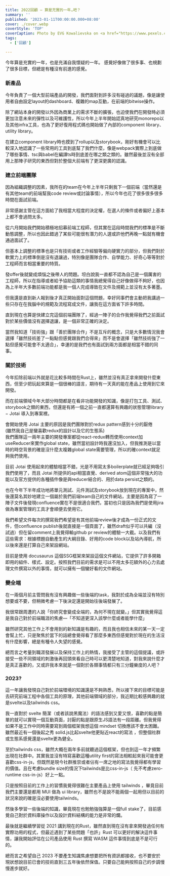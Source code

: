 ```yaml
---
title: 2022回顧 — 算是充實的一年…吧？
summary: ''
published: '2023-01-11T00:00:00.000+08:00'
cover: ./cover.webp
coverStyle: 'TOP'
coverCaption: Photo by EVG Kowalievska on <a href="https://www.pexels.com/zh-tw/photo/1128207/">Pexels</a>
tags:
  - ['回顧']

---
```


今年算是充實的一年，也是充滿自我懷疑的一年。
感覺好像做了很多事、也規劃了很多目標，但總是有種沒有前進的感覺。

### 新產品

今年負責了一個大型前端產品的開發，我們面對到許多沒有碰過的議題，像是讓使用者自由設定layout的dashboard、複雜的map互動，在前端的bitwise操作。

除了網站本身的開發以外因為商業上的需求不斷的擴張，也迫使我們在開發時必須更加注意未來的彈性以及可維護性，所以今年上半年開始認真地研究monorepo以及其他infra工具，也為了更好復用程式碼也開始做了內部的component library、utility library。

在建立component library時也摸到了rollup以及storybook，剛好有機會可以比較深入地認識了一些常用的工具到底幫了我們什麼，像是webpack實際上到底做了哪些事情、tsc與babel在編譯ts時到底差在哪之類之類的。雖然最後並沒有全部用上那陣子研究的東西但對於整個大前端有了更深更廣的認識。

### 建立前端團隊

因為組織調整的因素，我所在的team在今年上半年只剩我下一個前端（當然還是有其他team的前端幫我code review或討論事情），所以今年也花了很多很多很多時間在面試前端。

非常感謝主管在這方面給了我相當大程度的決定權，在選人的條件或者偏好上基本上都不會過問太多。

從六月開始我們開始積極地招募前端工程師，但其實在這段時間我們的標準是不斷動態調整，所以也因此錯過了某些可能很有潛力的人選或許他們再晚一點就有機會通過面試了。

但基本上調整的標準也是只有技術或者工作經驗等偏向硬實力的部分，但我們對於軟實力上的標準倒是沒有退讓過，特別像是團隊合作、自學能力、好奇心等等對於工程師而言相當重要的特質。

發offer後就變成煩惱之後帶人的問題。坦白說我一直都不認為自己是一個厲害的工程師，所以在指導或者給予協助這類的事情我總覺得自己好像做得不夠好，也因為上半年大多數前端功能都是我一個人完成導致在文件及規範上並沒有太多著墨。

但我還是直到新人報到後才真正開始面對這個問題，幸好同事們會主動把我講過一些只存在在我腦中的規範及流程寫成文件，讓我在這方面省下許多時間。

直到現在也算是快建立完這個前端團隊了，經過一陣子的合作我覺得我們之前面試對於某些價值沒有選擇退讓，是一個非常正確的決定。

當然我知道「技術強」跟「善於團隊合作」不是互斥的概念，只是大多數情況我會選擇「雖然技術差了一點點但感覺跟我們合得來」而不是會選擇「雖然技術強了一點但感覺可能會不太適合」，幸運的是我們也有面試到兩方面都是相當不錯的同事。

### 關於技術

今年扣除前端以外就是花比較多時間在Rust上，雖然並沒有真正拿來開發什麼東西，但至少把玩起來算是一個很棒的語言，期待有一天真的能在產品上使用到它來開發。

而在前端領域今年大部分時間都是在看非功能開發的知識，像是打包工具、測試、storybook之類的東西，但還是有將一個之前一直都還算有興趣的狀態管理library − Jotai 導入到專案裡。

會開始使用 Jotai 主要的原因是我們團隊對於redux pattern感到十分的厭倦  
(雖然我自己是蠻喜歡redux的設計以及它的生態系)  
我們團隊這一兩年主要的開發專案都從react-redux轉而使用context加useReducer來實作global state，雖然當初設計時我還沒加入，但我推測是以當時的時空背景的確是沒什麼太複雜global state需要管理，所以的確context就足夠我們使用。

目前 Jotai 使用起來的體驗相當不錯，光是不用寫太多boilerplate就已經足夠吸引我們使用了，而且 Jotai 所提供的api相當直覺、derived atom這個非常強大的功能以及官方提供的各種插件像是與reducer結合的、用於data persist之類的。

也在今年下半年成功地將單元測試、元件測試及storybook放到現在的專案中，然後還莫名其妙地建立一個屬於我們前端team自己的文件網站，主要是因為寫了一陣子文件後發現confluence實在不是很適合我們，當初也只是因為我們是使用jira做為專案管理的工具才會順便去使用它。

我們希望文件每次的撰寫我們希望是有其他前端review後才成為一份正式的文件，但confluence publish後就直接是一個頁面了，雖然draft似乎可以共編（沒試過）但在留comment上我覺得輸github pr review的體驗一大截。以及我們有這些需求：根據標題自動產生的大綱目錄、好用的code block以及站內導航，所以後來還是打算自己來架設網站。

目前是使用 docusaurus 這個SSG框架來架設這個文件網站，它提供了許多開箱即用的組件、樣式、設定。按照我們目前的需求是可以不用太多花額外的心力去處理文件撰寫以外的事情，就可以擁有一個蠻好看的文件網站。

### 變全端

在一兩個月前主管問我有沒有興趣做一些後端的task，我對於成為全端並沒有特別想要或不要，但稍微考慮一下後決定還是開始往後端發展了。

我很常跟周遭的人說「你終究會變成全端的，為何不現在就變。」但其實我覺得這是我自己對於前端職涯的焦慮—「不知道更深入該學什麼或者能學什麼」

雖然研究其他工作上不會用到的新知識是有趣的，而且我也相信未來的某一天一定會幫上忙，只是聚焦於當下的話總會覺得看了那麼多東西但感覺對於現在的生活沒有什麼影響，總是有種令人失望的感覺。

總而言之考量到職涯發展以及保持工作上的熱情，我接受了主管的這個提議，或許接受一些不同領域的刺激後再回頭來看自己時可以更清楚地知道，對我來說什麼才是真正喜歡的，又或許我本來就是一個對於各類事情都只有三分鐘樂度的人吧？

### 2023?
這一年讓我發現自己對於前端環境的知識還是不夠熟悉，所以接下來的目標可能是去研究前端工程中各個工具的原理，其他前端領域的部分，我近期比較感興趣的就是svelte以及tailwinds css。

我一直對於 svelte 簡潔（或者該說黑魔法）的語法感到又愛又恨，喜歡的點是簡單的就可以實現一個互動頁面，討厭的點是跟原生JS語法有一段距離。但我覺得如果不是工作中同時需要寫到兩個框架我想這個 mindset 切換應該不會太困難。雖然最近有一個後起之秀 solid.js比起svelte他更貼近react的寫法 ，但整個社群或生態系感覺還是svelte更為健全。

至於tailwinds css，雖然大概在兩年多前就聽過這個框架，但也到這一年才頻繁出現在社群中。其實我並沒有特寫喜歡這種utility first的寫法相較起來我可能會更喜歡css-in-js，但既然是現今社群推崇或者佔有一席之地的寫法我覺得都有學習的價值。且在考慮bundle size的情況下tailwinds是比css-in-js（ 先不考慮zero-runtime css-in-js）好上一點。

只是按照目前的工作上的習慣我覺得很難在主要產品上使用 tailwinds ，畢竟目前我們主要還是都用 MUI 做為 ui library，雖然也不是說不能兩個一起用但以目前的狀況來說的確是沒必要使用tailwinds。

然後多學習一些後端的知識，畢竟現在也勉勉強強算是一個full stake了，目前感覺自己對於資料庫操作以及設計資料結構的能力是非常的爛。

最後就是繼續學習從 2021 講到現在的Rust，雖然直到現在沒有拿來開發過任何有實際功用的程式，但最近遇到了某些問題「也許」Rust 可以更好的解決這件事情，讓我開始評估在公司產品使用 Rust 撰寫 WASM 這件事情到底是不是可行的。

總而言之希望自己 2023 不要產生知識焦慮想要把所有資訊都接收，也不要安於現狀想說目前已會的技術直到三五年後依然保值。只要自己能夠按照自己的步調慢慢進步就好。
